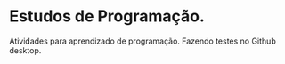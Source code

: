 # Estudos de Programação.
 Atividades para  aprendizado de  programação.
 Fazendo testes no Github desktop.
